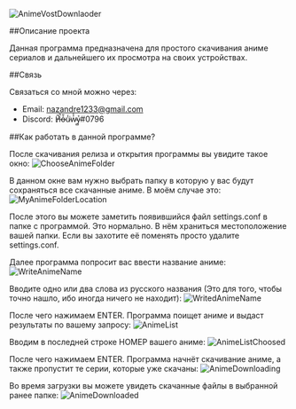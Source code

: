 ![AnimeVostDownlaoder](https://sun9-26.userapi.com/c205820/v205820159/ea61e/6jtc8hlpMmI.jpg)

##Описание проекта

Данная программа предназначена для простого скачивания аниме сериалов и дальнейшего их просмотра на своих устройствах.

##Связь

Связаться со мной можно через:
* Email: nazandre1233@gmail.com
* Discord: H̸͂̚o̶͐̄u̷̾͘ẇ̴̾ỷ̴̻#0796

##Как работать в данной программе?

После скачивания релиза и открытия программы вы увидите такое окно:
![ChooseAnimeFolder](https://i.imgur.com/XJlwDK1.png)

В данном окне вам нужно выбрать папку в которую у вас будут сохраняться все скачанные аниме.
В моём случае это:
![MyAnimeFolderLocation](https://i.imgur.com/UCvwffx.png)

После этого вы можете заметить появившийся файл settings.conf в папке с программой.
Это нормально. В нём храниться местоположение вашей папки.
Если вы захотите её поменять просто удалите settings.conf.

Далее программа попросит вас ввести название аниме:
![WriteAnimeName](https://i.imgur.com/wsBW2PD.png)

Вводите одно или два слова из русского названия (Это для того, чтобы точно нашло, ибо иногда ничего не находит):
![WritedAnimeName](https://i.imgur.com/M8Z3DR1.png)

После чего нажимаем ENTER.
Программа поищет аниме и выдаст результаты по вашему запросу:
![AnimeList](https://i.imgur.com/eLyCnKc.png)

Вводим в последней строке НОМЕР вашего аниме:
![AnimeListChoosed](https://i.imgur.com/B3RBQWD.png)

После чего нажимаем ENTER.
Программа начнёт скачивание аниме, а также пропустит те серии, которые уже скачаны:
![AnimeDownloading](https://i.imgur.com/ZCnufjy.png)

Во время загрузки вы можете увидеть скачанные файлы в выбранной ранее папке:
![AnimeDownloaded](https://i.imgur.com/OKLCmQa.png)
